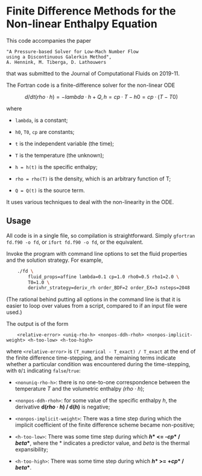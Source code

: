 # Finite Difference Methods for the Non-linear Enthalpy Equation

This code accompanies the paper

```citation
"A Pressure-based Solver for Low-Mach Number Flow
using a Discontinuous Galerkin Method",
A. Hennink, M. Tiberga, D. Lathouwers
```

that was submitted to the Journal of Computational Fluids on 2019-11.

The Fortran code is a finite-difference solver for the non-linear ODE

```math
d/dt (rho · h)  =  - lambda · h + Q ,

h  =  cp · T - h0
   =  cp · (T - T0)
```

where

* `lambda`,         is a constant;

* `h0`, `T0`, `cp`      are constants;

* `t`               is the independent variable (the time);

* `T`               is the temperature (the unknown);

* `h = h(t)`        is the specific enthalpy;

* `rho = rho(T)`    is the density, which is an arbitrary function of T;

* `Q = Q(t)`        is the source term.

It uses various techniques to deal with the non-linearity in the ODE.

## Usage

All code is in a single file, so compilation is straightforward.
Simply `gfortran fd.f90 -o fd`,
or `ifort fd.f90 -o fd`,
or the equivalent.

Invoke the program with command line options
to set the fluid properties and the solution strategy.
For example,

```bash
    ./fd \
        fluid_props=affine lambda=0.1 cp=1.0 rho0=0.5 rho1=2.0 \
        T0=1.0 \
        derivhr_strategy=deriv_rh order_BDF=2 order_EX=3 nsteps=2048
```

(The rational behind putting all options in the command line is that
it is easier to loop over values from a script,
compared to if an input file were used.)

The output is of the form

```text
    <relative-error> <uniq-rho-h> <nonpos-ddh-rhoh> <nonpos-implicit-weight> <h-too-low> <h-too-high>
```

where `<relative-error>` is `(T_numerical - T_exact) / T_exact` at the end of the finite difference time-stepping,
and the remaining terms indicate whether a particular condition was encountered during the time-stepping,
with `0`/`1` indicating `false`/`true`:

* `<nonuniq-rho-h>`:
there is no one-to-one correspondence between
the temperature *T* and the volumetric enthalpy *(rho · h*);

* `<nonpos-ddh-rhoh>`:
for some value of the specific enthalpy *h*,
the derivative **d(*rho · h*) / d(*h*)** is negative;

* `<nonpos-implicit-weight>`:
There was a time step during which
the implicit coefficient of the finite difference scheme became non-positive;

* `<h-too-low>`:
There was some time step during which
***h*\* <= -*cp*\* / *beta*\***,
where the \* indicates a predictor value,
and *beta* is the thermal expansibility;

* `<h-too-high>`:
There was some time step during which
***h*\* >= +*cp*\* / *beta*\***.
